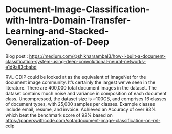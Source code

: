 # Document-Image-Classification-with-Intra-Domain-Transfer-Learning-and-Stacked-Generalization-of-Deep

Blog post : https://medium.com/@shikharsambal3/how-i-built-a-document-classification-system-using-deep-convolutional-neural-networks-e1d9a83cbabd

RVL-CDIP could be looked at as the equivalent of ImageNet for the document image community. 
It’s certainly the largest we’ve seen in the literature. There are 400,000 total document images in the dataset.
The dataset contains much noise and variance in composition of each document class. Uncompressed, the dataset size is ~100GB,
and comprises 16 classes of document types, with 25,000 samples per classes. Example classes include email, resume, 
and invoice. Achieved an Accuracy of over 93% which beat the benchmark score of 92% based
on https://paperswithcode.com/sota/document-image-classification-on-rvl-cdip

